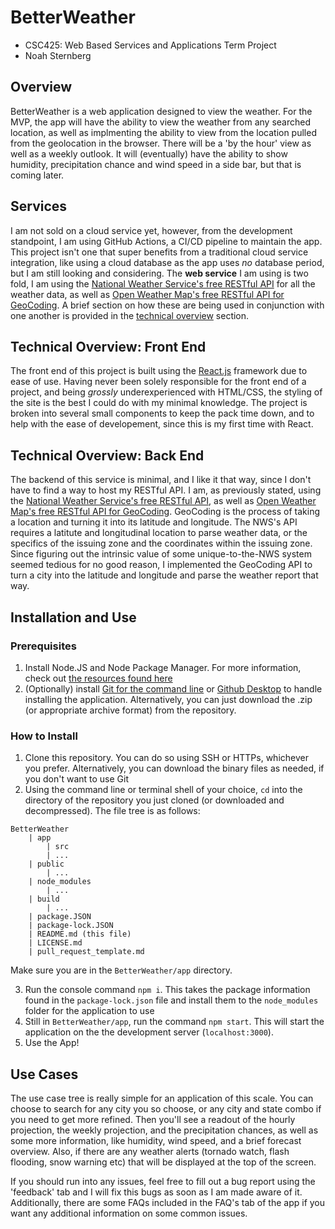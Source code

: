 # BetterWeather
- CSC425: Web Based Services and Applications Term Project
- Noah Sternberg

## Overview
BetterWeather is a web application designed to view the weather. For the MVP, the app will have the ability to view the weather from any searched 
location, as well as implmenting the ability to view from the location pulled from the geolocation in the browser. There will be a 'by the hour' view as well
as a weekly outlook. It will (eventually) have the ability to show humidity, precipitation chance and wind speed in a side bar, but that is coming later.

## Services
I am not sold on a cloud service yet, however, from the development standpoint, I am using GitHub Actions, a CI/CD pipeline to maintain the app. This project isn't one that super benefits from a traditional cloud service integration, like using a cloud database as the app uses *no* database period, but I am still looking and considering. The **web service** I am using is two fold, I am using the [National Weather Service's free RESTful API](https://www.weather.gov/documentation/services-web-api) for all the weather data, as well as [Open Weather Map's free RESTful API for GeoCoding](https://openweathermap.org/api/geocoding-api). A brief section on how these are being used in conjunction with one another is provided in the [technical overview](#technical-overview-back-end) section.

## Technical Overview: Front End
The front end of this project is built using the [React.js](https://react.dev/) framework due to ease of use. Having never been solely responsible for the front end
of a project, and being *grossly* underexperienced with HTML/CSS, the styling of the site is the best I could do with my minimal knowledge. The project is broken into several small components to keep the pack time down, and to help with the ease of developement, since this is my first time with React.

## Technical Overview: Back End
The backend of this service is minimal, and I like it that way, since I don't have to find a way to host my RESTful API. I am, as previously stated, using the 
[National Weather Service's free RESTful API](https://www.weather.gov/documentation/services-web-api), as well as [Open Weather Map's free RESTful API for GeoCoding](https://openweathermap.org/api/geocoding-api). GeoCoding is the process of taking a location and turning it into its latitude and longitude. The NWS's API requires a latitute and longitudinal location to parse weather data, or the specifics of the issuing zone and the coordinates within the issuing zone. Since figuring out the intrinsic value of some unique-to-the-NWS system seemed tedious for no good reason, I implemented the GeoCoding API to turn a city into the latitude and longitude and parse the weather report that way.

## Installation and Use

### Prerequisites
1) Install Node.JS and Node Package Manager. For more information, check out [the resources found here](https://docs.npmjs.com/downloading-and-installing-node-js-and-npm)
2) (Optionally) install [Git for the command line](https://git-scm.com/downloads) or [Github Desktop](https://desktop.github.com) to handle installing the application. Alternatively, you can just download the .zip (or appropriate archive format) from the repository.

### How to Install
1) Clone this repository. You can do so using SSH or HTTPs, whichever you prefer. Alternatively, you can download the binary files as needed, if you don't want to use Git
2) Using the command line or terminal shell of your choice, `cd` into the directory of the repository you just cloned (or downloaded and decompressed). The file tree is as follows:

```
BetterWeather
    | app
        | src
		| ...
	| public
		| ...
	| node_modules
		| ...
	| build
		| ...
	| package.JSON
	| package-lock.JSON
    | README.md (this file)
    | LICENSE.md
    | pull_request_template.md
```

Make sure you are in the `BetterWeather/app` directory. 

3) Run the console command `npm i`. This takes the package information found in the `package-lock.json` file and install them to the `node_modules` folder for the application to use
4) Still in `BetterWeather/app`, run the command `npm start`. This will start the application on the the development server (`localhost:3000`).
5) Use the App!

## Use Cases
The use case tree is really simple for an application of this scale. You can choose to search for any city you so choose, or any city and state combo if you need to get more refined. Then you'll see a readout of the hourly projection, the weekly projection, and the precipitation chances, as well as some more information, like humidity, wind speed, and a brief forecast overview. Also, if there are any weather alerts (tornado watch, flash flooding, snow warning etc) that will be displayed at the top of the screen.

If you should run into any issues, feel free to fill out a bug report using the 'feedback' tab and I will fix this bugs as soon as I am made aware of it. Additionally, there are some FAQs included in the FAQ's tab of the app if you want any additional information on some common issues.
